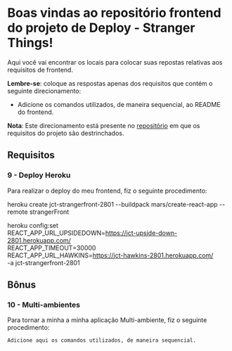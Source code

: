 # Boas vindas ao repositório frontend do projeto de Deploy - Stranger Things!

Aqui você vai encontrar os locais para colocar suas repostas relativas aos requisitos de frontend.

**Lembre-se**: coloque as respostas apenas dos requisitos que contém o seguinte direcionamento:

  - Adicione os comandos utilizados, de maneira sequencial, ao README do frontend.

**Nota**: Este direcionamento está presente no [repositório](https://github.com/tryber/sd-01-project-stranger-things) em que os requisitos do projeto são destrinchados.

## Requisitos

### 9 - Deploy Heroku

Para realizar o deploy do meu frontend, fiz o seguinte procedimento:

heroku create jct-strangerfront-2801 --buildpack mars/create-react-app --remote strangerFront

heroku config:set \
REACT_APP_URL_UPSIDEDOWN=https://jct-upside-down-2801.herokuapp.com/ \
REACT_APP_TIMEOUT=30000 \
REACT_APP_URL_HAWKINS=https://jct-hawkins-2801.herokuapp.com/ \
-a jct-strangerfront-2801

## Bônus

### 10 - Multi-ambientes

Para tornar a minha a minha aplicação Multi-ambiente, fiz o seguinte procedimento:

`Adicione aqui os comandos utilizados, de maneira sequencial.`
